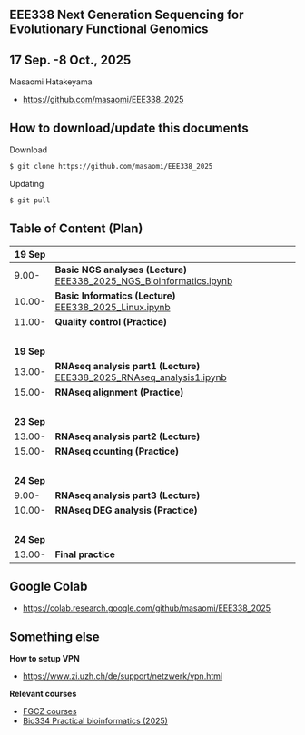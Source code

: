 ## EEE338 Next Generation Sequencing for Evolutionary Functional Genomics

## 17 Sep. -8 Oct., 2025

Masaomi Hatakeyama
- https://github.com/masaomi/EEE338_2025

## How to download/update this documents

Download
```bash
$ git clone https://github.com/masaomi/EEE338_2025
```

Updating
```bash
$ git pull
```

## Table of Content (Plan)

**19 Sep** | &nbsp;
-------|-------
9.00-  | **Basic NGS analyses (Lecture)** [EEE338_2025_NGS_Bioinformatics.ipynb](EEE338_2025_NGS_Bioinformatics.ipynb)
10.00- | **Basic Informatics (Lecture)** [EEE338_2025_Linux.ipynb](EEE338_2025_Linux.ipynb)
11.00- | **Quality control (Practice)**
 &nbsp;| &nbsp;
**19 Sep**  | &nbsp;
13.00- | **RNAseq analysis part1 (Lecture)** [EEE338_2025_RNAseq_analysis1.ipynb](EEE338_2025_RNAseq_analysis1.ipynb)
15.00- | **RNAseq alignment (Practice)**
 &nbsp;| &nbsp;
**23 Sep**   | &nbsp;
13.00-  | **RNAseq analysis part2 (Lecture)**
15.00- | **RNAseq counting (Practice)**
 &nbsp;| &nbsp;
**24 Sep**   | &nbsp;
9.00-  | **RNAseq analysis part3 (Lecture)**
10.00- | **RNAseq DEG analysis (Practice)**
 &nbsp;| &nbsp;
**24 Sep**   | &nbsp;
13.00- | **Final practice**

## Google Colab

* https://colab.research.google.com/github/masaomi/EEE338_2025

## Something else

**How to setup VPN**

* https://www.zi.uzh.ch/de/support/netzwerk/vpn.html

**Relevant courses**

* [FGCZ courses](https://fgcz.ch/education.html)
* [Bio334 Practical bioinformatics (2025)](https://studentservices.uzh.ch/uzh/anonym/vvz/?sap-language=EN&sap-ui-language=EN#/details/2024/004/SM/50628703)

